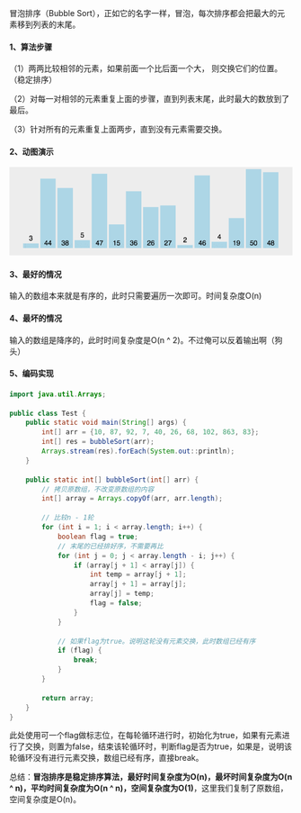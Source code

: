 冒泡排序（Bubble Sort），正如它的名字一样，冒泡，每次排序都会把最大的元素移到列表的末尾。

#### 1、算法步骤

（1）两两比较相邻的元素，如果前面一个比后面一个大， 则交换它们的位置。（稳定排序）

（2）对每一对相邻的元素重复上面的步骤，直到列表末尾，此时最大的数放到了最后。

（3）针对所有的元素重复上面两步，直到没有元素需要交换。

#### 2、动图演示

![img](1.冒泡排序.assets/bubbleSort.gif)

#### 3、最好的情况

输入的数组本来就是有序的，此时只需要遍历一次即可。时间复杂度O(n)

#### 4、最坏的情况

输入的数组是降序的，此时时间复杂度是O(n ^ 2)。不过俺可以反着输出啊（狗头）

#### 5、编码实现

```java
import java.util.Arrays;

public class Test {
	public static void main(String[] args) {
		int[] arr = {10, 87, 92, 7, 40, 26, 68, 102, 863, 83};
		int[] res = bubbleSort(arr);
		Arrays.stream(res).forEach(System.out::println);
	}
	
	public static int[] bubbleSort(int[] arr) {
		// 拷贝原数组，不改变原数组的内容
		int[] array = Arrays.copyOf(arr, arr.length);

		// 比较n - 1轮
		for (int i = 1; i < array.length; i++) {
			boolean flag = true;
			// 末尾的已经排好序，不需要再比
			for (int j = 0; j < array.length - i; j++) {
				if (array[j + 1] < array[j]) {
					int temp = array[j + 1];
					array[j + 1] = array[j];
					array[j] = temp;
					flag = false;
				}
			}

			// 如果flag为true。说明这轮没有元素交换，此时数组已经有序
			if (flag) {
				break;
			}
		}

		return array;
	}
}
```

此处使用可一个flag做标志位，在每轮循环进行时，初始化为true，如果有元素进行了交换，则置为false，结束该轮循环时，判断flag是否为true，如果是，说明该轮循环没有进行元素交换，数组已经有序，直接break。

总结：**冒泡排序是稳定排序算法，最好时间复杂度为O(n)，最坏时间复杂度为O(n ^ n)，平均时间复杂度为O(n ^ n)，空间复杂度为O(1)**，这里我们复制了原数组，空间复杂度是O(n)。